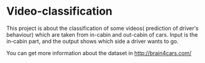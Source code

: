 # Video-classification

This project is about the classification of some videos( prediction of driver's behaviour) which are taken from in-cabin and out-cabin of cars. Input is the in-cabin part, and the output shows which side a driver wants to go. 

You can get more information about the dataset in http://brain4cars.com/
